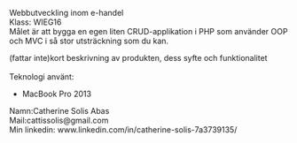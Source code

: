 Webbutveckling inom e-handel <br> 
Klass: WIEG16 <br> 
Målet är att bygga en egen liten CRUD-applikation i PHP som använder OOP och MVC i så stor utsträckning som du kan.<br> 
 
(fattar inte)kort beskrivning av produkten, dess syfte och funktionalitet <br> <br> 
Teknologi använt:
<ul> 
<li> MacBook Pro 2013 </li> 
</ul>
Namn:Catherine Solis Abas <br> 
Mail:cattissolis@gmail.com <br> 
Min linkedin: www.linkedin.com/in/catherine-solis-7a3739135/
